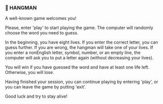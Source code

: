 ### :knife: HANGMAN

A well-known game welcomes you!

Please, enter 'play' to start playing the game.
The computer will randomly choose the word you need to guess.

In the beginning, you have eight lives.
If you enter the correct letter, you can guess further.
If you are wrong, the hangman will take one of your lives.
If you enter a nonEnglish letter, symbol, number, or an empty line, the computer will ask you to put a letter again (without decreasing your lives).

You will win if you have guessed the word and have at least one life left.
Otherwise, you will lose.

Having finished your session, you can continue playing by entering 'play', or you can leave the game by putting 'exit'.

Good luck and try to stay alive!
